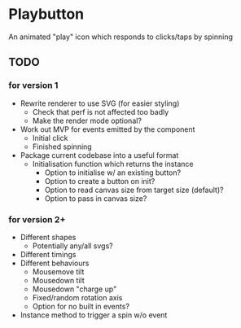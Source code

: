 # Playbutton

An animated "play" icon which responds to clicks/taps by spinning

## TODO

### for version 1

* Rewrite renderer to use SVG (for easier styling)
	* Check that perf is not affected too badly
	* Make the render mode optional?
* Work out MVP for events emitted by the component
	* Initial click
	* Finished spinning
* Package current codebase into a useful format
	* Initialisation function which returns the instance
		* Option to initialise w/ an existing button?
		* Option to create a button on init?
		* Option to read canvas size from target size (default)?
		* Option to pass in canvas size?

### for version 2+

* Different shapes
	* Potentially any/all svgs?
* Different timings
* Different behaviours
	* Mousemove tilt
	* Mousedown tilt
	* Mousedown "charge up"
	* Fixed/random rotation axis
	* Option for no built in events?
* Instance method to trigger a spin w/o event
